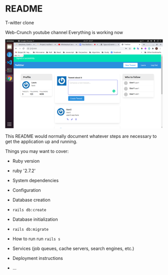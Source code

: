 # README
T-witter clone

Web-Crunch youtube channel
Everything is working now

![T-witter](./Screenshot.png)

This README would normally document whatever steps are necessary to get the
application up and running.

Things you may want to cover:

* Ruby version
- ruby '2.7.2'
* System dependencies

* Configuration

* Database creation
-  `rails db:create`

* Database initialization
- `rails db:migrate`
* How to run 
run `rails s`
* Services (job queues, cache servers, search engines, etc.)

* Deployment instructions

* ...
